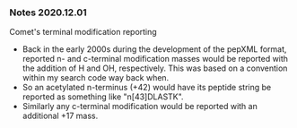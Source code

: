 ### Notes 2020.12.01

Comet's terminal modification reporting

- Back in the early 2000s during the development of the pepXML format, reported
n- and c-terminal modification masses would be reported with the addition of H
and OH, respectively. This was based on a convention within my search code way
back when.
- So an acetylated n-terminus (+42) would have its peptide string be reported
as something like "n[43]DLASTK".
- Similarly any c-terminal modification would be reported with an additional
+17 mass.

